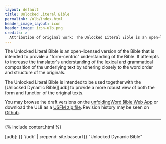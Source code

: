 ```yaml
---
layout: default
title: Unlocked Literal Bible
permalink: /ulb/index.html
header_image_layout: icon
header_image: icon-ulb.png
credits: >
  Attribution of original work: The Unlocked Literal Bible is an open-licensed revision of the *1901 American Standard Version* now in the public domain.
---
```


The Unlocked Literal Bible is an open-licensed version of the Bible that is intended to provide a "form-centric" understanding of the Bible. It attempts to increase the translator's understanding of the lexical and grammatical composition of the underlying text by adhering closely to the word order and structure of the originals.

The Unlocked Literal Bible is intended to be used together with the [Unlocked Dynamic Bible][udb] to provide a more robust view of both the form and function of the original texts.

You may browse the draft versions on the [unfoldingWord Bible Web
App](https://bible.unfoldingword.org/) or download the ULB as a [USFM zip file](https://github.com/unfoldingWord/ulb-en/archive/master.zip).  Revision history may be seen on [Github](https://github.com/unfoldingWord/ulb-en).


* * * * *

{% include content.html %}


[udb]: {{ '/udb' | prepend: site.baseurl }} "Unlocked Dynamic Bible"

